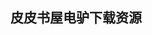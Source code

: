 ## 皮皮书屋电驴下载资源 

[Programming iOS 5, 2 edition.pdf]: (ed2k://|file|Programming%20iOS%205%2C%202%20edition.pdf|17466484|a1dcf44371b18eb6ac60ef4c0bd3ec46|h=jqxf7lu2yrhds7s73lck53jljdu6vybv|/)

[Beginning Objective-C.pdf]: (ed2k://|file|Beginning%20Objective-C.pdf|4609655|fb755dd0ff2aa9e441ecaa5c44600b9c|h=p5bvcyqcmw7eybkte44s4kocvjfhzlyx|/)

[Learning Cocoa with Objective-C_ Developing for the Mac and iOS App Stores, 3rd Edition.pdf]: (ed2k://|file|Learning%20Cocoa%20with%20Objective-C_%20Developing%20for%20the%20Mac%20and%20iOS%20App%20Stores%2C%203rd%20Edition.pdf|11610331|4ce66a2ad644e030d2031d64c3163ea5|h=qikwzs5ag2bl7tyft44mzcw4gbs6h2qq|/)

[Firewall Fundamentals.chm]: (ed2k://|file|Firewall%20Fundamentals.chm|10542083|4277cdfeae8056795ceaee0c1e2f9fa3|h=ennutgcrrfrs567exx7dbaa4agwdwyol|/)

[Android Application Development_ Programming with the Google SDK.chm]: (ed2k://|file|Android%20Application%20Development_%20Programming%20with%20the%20Google%20SDK.chm|6827077|5d63cb227b0c1d0946eb0c1d22e5986e|h=erfxbbbjk5wgab7cesq7xjbiqmwrbiyf|/)

[Java极限编程.pdf]: (ed2k://|file|Java%E6%9E%81%E9%99%90%E7%BC%96%E7%A8%8B.pdf|25125669|d006e5d722ea0f2e65bfdf0ff8d721ee|h=iwcmwyijc7755mhbcx7m2t3irdfyfvq5|/)

[The ThoughtWorks Anthology Vol 2.pdf]: (ed2k://|file|The%20ThoughtWorks%20Anthology%20Vol%202.pdf|7599287|7318ce88b3b7e5d9e13102f2ed0275ae|h=5gdrb4iehp6sbqu674deihx4i3behgeq|/)

[ActionScript 3.0游戏编程大学.pdf]: (ed2k://|file|ActionScript%203.0%E6%B8%B8%E6%88%8F%E7%BC%96%E7%A8%8B%E5%A4%A7%E5%AD%A6.pdf|765000|a3fda0fa3c9f10c3b1433a75f74b1367|h=sv7lly4vvooiii5lwzl6kkc2n5pl4n6v|/)

[Windows PowerShell 2.0 Administrator’s Pocket Consultant.pdf]: (ed2k://|file|Windows%20PowerShell%202.0%20Administrator%E2%80%99s%20Pocket%20Consultant.pdf|5163947|97867ad02214dd2ed9dea3c99e9dacd6|h=psyfjc3wthtkpulge7l7icmd7s45ihiq|/)

[C++ Template Metaprogramming.chm]: (ed2k://|file|C%2B%2B%20Template%20Metaprogramming.chm|648857|9ee4dbcc79564c59d4cb8a7d97f3fa24|h=vwkhy7istvruq2jsu6aks4wlvnoc62ez|/)

[The Developer’s Code (EPUB).pdf]: (ed2k://|file|The%20Developer%E2%80%99s%20Code%20%28EPUB%29.pdf|2176828|09b173a615f53adc9a9e2091e3699971|h=5p76cppvrlw5rchxz4opjprkbqdllakg|/)

[Cocos2d for iPhone 1 Game Development Cookbook.pdf]: (ed2k://|file|Cocos2d%20for%20iPhone%201%20Game%20Development%20Cookbook.pdf|4373156|f98136c119e5d0266583ba1b8fc64258|h=zncsfovqdvuqwdfxwismr3flsbsrgxhq|/)

[XLIB Programming Manual, Rel. 5, Third Edition.pdf]: (ed2k://|file|XLIB%20Programming%20Manual%2C%20Rel.%205%2C%20Third%20Edition.pdf|1392558|1c19b37fcf8adf336dc5d40d91c23607|h=qgs2krkkpzaigqjxhw36lstkw4qz46m2|/)

[Office 2011 for Macintosh_ The Missing Manual.pdf]: (ed2k://|file|Office%202011%20for%20Macintosh_%20The%20Missing%20Manual.pdf|47286891|ef9e7ff0820146be7b33e4414c1b151d|h=tzg6ho7typ5hqaey74egx4oso242cub6|/)

[WiX_ A Developer’s Guide to Windows Installer XML.pdf]: (ed2k://|file|WiX_%20A%20Developer%E2%80%99s%20Guide%20to%20Windows%20Installer%20XML.pdf|2025829|b5ac3fc2537fa235d3ee4ccd56cf8eb3|h=ju23pjnsjkkvwynkzwpd5y7bylf3ossk|/)

[学习vi和Vim编辑器（第7版）.pdf]: (ed2k://|file|%E5%AD%A6%E4%B9%A0vi%E5%92%8CVim%E7%BC%96%E8%BE%91%E5%99%A8%EF%BC%88%E7%AC%AC7%E7%89%88%EF%BC%89.pdf|27762866|1759fbc81ca5ee51d23989ce18f24bda|h=quprj4ld3p4j2drrriugxd2qc3lbv2re|/)

[Windows 7 Resource Kit.pdf]: (ed2k://|file|Windows%207%20Resource%20Kit.pdf|38345770|2603587743744b28666c38b7f33df901|h=galjzio6dlfxqdvoyig5esnack7cru7o|/)

[Learning PHP 5.chm]: (ed2k://|file|Learning%20PHP%205.chm|1238671|5c7153cc62c29b72bcb9c3b10fe2dfd2|h=ltazqwjwgbwjipl65pgs5mz35wcyu3cl|/)

[Learning from jQuery.pdf]: (ed2k://|file|Learning%20from%20jQuery.pdf|6218555|a859bcc1c0a224844e62785ab5dd7e74|h=xbbdmkycklh5lzqzra4v2fxejszjksmc|/)

[数据结构与算法-面向对象的C++设计模式.pdf]: (ed2k://|file|%E6%95%B0%E6%8D%AE%E7%BB%93%E6%9E%84%E4%B8%8E%E7%AE%97%E6%B3%95-%E9%9D%A2%E5%90%91%E5%AF%B9%E8%B1%A1%E7%9A%84C%2B%2B%E8%AE%BE%E8%AE%A1%E6%A8%A1%E5%BC%8F.pdf|23072039|2d145e8e4d9c99d9a66705c7d3584c58|h=irypwx6lwpoyeqi647rtrnwpykmmwamf|/)

[Big Data imperatives.pdf]: (ed2k://|file|Big%20Data%20imperatives.pdf|10457047|a7d787581dcc1641d36ed8c7d8d08962|h=zehhk2qisom4xr5djn5qlpfgunxa7mxe|/)

[IPv6 Essentials, 3rd Edition (EPUB).pdf]: (ed2k://|file|IPv6%20Essentials%2C%203rd%20Edition%20%28EPUB%29.pdf|11395340|97b517e14a7d4a61400847365881fac2|h=5gfthmioxk3komodipzccj6bj4cqm4m5|/)

[Pages for iPad_ Visual QuickStart Guide.pdf]: (ed2k://|file|Pages%20for%20iPad_%20Visual%20QuickStart%20Guide.pdf|10601464|52fb9d0c18219737a352ea39c98d9a8e|h=kislefwms5j5pg5j6ynjou4wo7g2tz74|/)

[Hadoop_ The Definitive Guide, Second Edition.pdf]: (ed2k://|file|Hadoop_%20The%20Definitive%20Guide%2C%20Second%20Edition.pdf|8028652|fb4a7620c63858e9abcb8763e76c6988|h=e5veo6kkaz7wsajskc7zvviizdijf46n|/)

[TCP_IP Embedded Internet Applications.pdf]: (ed2k://|file|TCP_IP%20Embedded%20Internet%20Applications.pdf|2908149|deb656d89f67d846d5d55b8fb150558f|h=56wldljboohn4a5f6cylrh5yetfgfh3t|/)

[Software Testing and Continuous Quality Improvement, Second Edition.pdf]: (ed2k://|file|Software%20Testing%20and%20Continuous%20Quality%20Improvement%2C%20Second%20Edition.pdf|6374693|940dc3300bb7cae0172912e215519225|h=5cyefarwx2vjxdaeq4rbwyrjpwgsucyx|/)

[Java Programming, 7th edition.pdf]: (ed2k://|file|Java%20Programming%2C%207th%20edition.pdf|34686736|273f7dd060de4aac9d04577f07960ad7|h=sxesy6ugw6unjrkbka6zs3eabungdaq4|/)

[JAVA程序员.pdf]: (ed2k://|file|JAVA%E7%A8%8B%E5%BA%8F%E5%91%98.pdf|11807364|a722f3493800222c8ec5da6e2746ab23|h=zgmefrfpddnenidoaerkt24g43el2abo|/)

[Mac OS X Snow Leopard for Power Users_ Advanced Capabilities and Techniques.pdf]: (ed2k://|file|Mac%20OS%20X%20Snow%20Leopard%20for%20Power%20Users_%20Advanced%20Capabilities%20and%20Techniques.pdf|21766208|42702c97b1277634ceeedb7ecb641019|h=lsqrpkzki2llsxry4ozknxyv6rdby4os|/)

[用友之父王文京 从软件作坊到软件大王.pdf]: (ed2k://|file|%E7%94%A8%E5%8F%8B%E4%B9%8B%E7%88%B6%E7%8E%8B%E6%96%87%E4%BA%AC%20%E4%BB%8E%E8%BD%AF%E4%BB%B6%E4%BD%9C%E5%9D%8A%E5%88%B0%E8%BD%AF%E4%BB%B6%E5%A4%A7%E7%8E%8B.pdf|34367384|f6cd3989bf88eb0f8e236394eed4dfca|h=nunqajh2wmt4i6ournef4r2asobvwpg6|/)

[The Little LISPer, Third Edition.pdf]: (ed2k://|file|The%20Little%20LISPer%2C%20Third%20Edition.pdf|5744338|a1354806b37591f34cff1944bad37aa5|h=dyce7baboquvnix4xx2jtpsqqtd5tu4i|/)

[CMS Design Using PHP and jQuery.pdf]: (ed2k://|file|CMS%20Design%20Using%20PHP%20and%20jQuery.pdf|10368118|c25611fa0a7a96599e4c69a23fdf603e|h=fulfleovdvkvbziio2c22eovvtp2bjz2|/)

[The Browser Hacker’s Handbook.pdf]: (ed2k://|file|The%20Browser%20Hacker%E2%80%99s%20Handbook.pdf|13073454|8f51b6ffeb049ca7474ac423afd82d4f|h=jp224xkixfl2pu33rdrb3fcy6fnfwoqu|/)

[Microsoft ADO.NET 4 Step by Step.pdf]: (ed2k://|file|Microsoft%20ADO.NET%204%20Step%20by%20Step.pdf|7946729|720f5c91c4b6e4b86a45330c990a7ac5|h=mjod2c4q2pmnilm27kg6pluptrd7ji6x|/)

[Microsoft Project 2010 Inside Out.pdf]: (ed2k://|file|Microsoft%20Project%202010%20Inside%20Out.pdf|37339458|1fb48885a3e5181f3ac2f6a2c5064804|h=oxvzwvoto4ufwgmmns33tztwo4n2sxdo|/)

[Ext Core 手册.pdf]: (ed2k://|file|Ext%20Core%20%E6%89%8B%E5%86%8C.pdf|544772|ebf9d2f56a3325652b41e654534fbe53|h=47uby3iyf7vcjvfibulbrcrywn66vgef|/)

[Unified Communications For Dummies.pdf]: (ed2k://|file|Unified%20Communications%20For%20Dummies.pdf|7746863|b928f2c59213df679cf8289f1412232c|h=om2pp4dy7xo6m2hmea2fkakrnnq4zqy3|/)

[Spring Security 3.x Cookbook.pdf]: (ed2k://|file|Spring%20Security%203.x%20Cookbook.pdf|3846159|364cbec58ec996483f201484ee2640ab|h=f3222lpwzsv2mtqqpmim7tnbinvugap4|/)

[Ruby编程语言.pdf]: (ed2k://|file|Ruby%E7%BC%96%E7%A8%8B%E8%AF%AD%E8%A8%80.pdf|29691229|29d82e873b7d7e895f7cf2c6c512eca1|h=7kpxa5shozztuteigqlzqzqqgdd4gi5n|/)

[Core Python Programming, 2nd Edition.chm]: (ed2k://|file|Core%20Python%20Programming%2C%202nd%20Edition.chm|3618495|e8245c1673305c0a01b4ab6199249853|h=nmby75w4lzfmehyd3lcijbdmag4q7jy5|/)

[Apress.Pro.Asp.Dot.NET.MVC.5.5th.edition.2013.Retail.EBOOK-kE.pdf]: (ed2k://|file|Apress.Pro.Asp.Dot.NET.MVC.5.5th.edition.2013.Retail.EBOOK-kE.pdf|30040258|eb08fb4c1e916c2bc44e9cff4fbc6427|h=oogkuijtiel3dy2afnungd55g2rudwoe|/)

[Beginning EJB 3 Application Development_ From Novice to Professional.pdf]: (ed2k://|file|Beginning%20EJB%203%20Application%20Development_%20From%20Novice%20to%20Professional.pdf|7308258|64267a5096a4a96df3eead72e63e2a07|h=kcsrzesgzhyclxgxsq3nx7zorynej7p7|/)

[Smashing WordPress Themes_ Making WordPress Beautiful.pdf]: (ed2k://|file|Smashing%20WordPress%20Themes_%20Making%20WordPress%20Beautiful.pdf|7143556|f49ef3f7b23c137aa3b482563918f215|h=j4qmmpxe2c73olrvmwcnpwlw7f5gciog|/)

[The Basics of Web Hacking (epub版).pdf]: (ed2k://|file|The%20Basics%20of%20Web%20Hacking%20%28epub%E7%89%88%29.pdf|3655245|3474368cc65576a84cb43b2b2698542b|h=flvq2mmhnhq2kuubqsbf6ibp4tl7n3yk|/)

[Multilingual Information Retrieval.pdf]: (ed2k://|file|Multilingual%20Information%20Retrieval.pdf|2888470|82d5c41fc356fa2e4ffb659e11413e61|h=64kuzp63rwrc4bofknivrjv5hw7246fj|/)

[Joe Celko’s SQL Puzzles and Answers.pdf]: (ed2k://|file|Joe%20Celko%E2%80%99s%20SQL%20Puzzles%20and%20Answers.pdf|4266741|34b406c6011540885459b207e0ecf78c|h=ghf7jjvj4cprytd27uyg73vhgcnfwyo5|/)

[SOA Patterns.pdf]: (ed2k://|file|SOA%20Patterns.pdf|15642198|937e238851872b6023c6c94908048221|h=dvkvqkb2pqpdvdfd5tb5yevan4xxou6n|/)

[C语言的科学和艺术（附源码和库函数）.pdf]: (ed2k://|file|C%E8%AF%AD%E8%A8%80%E7%9A%84%E7%A7%91%E5%AD%A6%E5%92%8C%E8%89%BA%E6%9C%AF%EF%BC%88%E9%99%84%E6%BA%90%E7%A0%81%E5%92%8C%E5%BA%93%E5%87%BD%E6%95%B0%EF%BC%89.pdf|37239817|932b4d798b60189faeeae418d20901a3|h=bikmknwnmq4x4b4lajlhdluf4km6df3z|/)

[SOA Governance in Action.pdf]: (ed2k://|file|SOA%20Governance%20in%20Action.pdf|19265941|47ef156fd86bc24c08eadacac155e381|h=4ttbg2qeivdgvfb4c7tcoijlcfpi54rp|/)

[Expert Oracle Database Architecture_Oracle Database 9i, 10g, and 11g Programming Techniques and Solutions, Second Edition.pdf]: (ed2k://|file|Expert%20Oracle%20Database%20Architecture_Oracle%20Database%209i%2C%2010g%2C%20and%2011g%20Programming%20Techniques%20and%20Solutions%2C%20Second%20Edition.pdf|6730383|9cbe25dd311a224209fb3a9b78ec5240|h=thtwh4r2ohqjy2ocai5a4eneip6perjw|/)

[Elements of ML Programming, ML97 Edition (2nd Edition).pdf]: (ed2k://|file|Elements%20of%20ML%20Programming%2C%20ML97%20Edition%20%282nd%20Edition%29.pdf|27918012|4900c09af412db2bf7230f3580aa415d|h=7atl53tpyx3wtyn5tasfviuaurpabafe|/)

[MCPD 70-519 Exam Ref_ Designing and Developing Web Applications Using Microsoft .NET Framework 4.pdf]: (ed2k://|file|MCPD%2070-519%20Exam%20Ref_%20Designing%20and%20Developing%20Web%20Applications%20Using%20Microsoft%20.NET%20Framework%204.pdf|9920843|271bc185aac7597c2086c4b041443db9|h=pfs2wnouxc7ev65ltkkpdy5x7tv5y3cl|/)

[SOA实践指南.pdf]: (ed2k://|file|SOA%E5%AE%9E%E8%B7%B5%E6%8C%87%E5%8D%97.pdf|37858467|1fe077819d3c2563aeff002b48f867f3|h=cnuf77jlh43uvjx7isqay7f7e4klvvcp|/)

[PHP_MySQL Programming for the Absolute Beginner.chm]: (ed2k://|file|PHP_MySQL%20Programming%20for%20the%20Absolute%20Beginner.chm|7362473|af6b380396e6cbf142df7c2dd297fc29|h=3vgfgm37wu24wddwgwuup6imdvybqyso|/)

[软件工程：实践者的研究方法.pdf]: (ed2k://|file|%E8%BD%AF%E4%BB%B6%E5%B7%A5%E7%A8%8B%EF%BC%9A%E5%AE%9E%E8%B7%B5%E8%80%85%E7%9A%84%E7%A0%94%E7%A9%B6%E6%96%B9%E6%B3%95.pdf|51401484|6b2f918714de50406458f7565a8c734b|h=apl3ignmmzt4yna43wkqgn5dsebj34yp|/)

[Getting Started with Flex 4.pdf]: (ed2k://|file|Getting%20Started%20with%20Flex%204.pdf|4717390|58b6748fb1e356a339203390eb95d4d4|h=edd6ksqrosuzfnk257ylt46ucdeequqo|/)

[Cocoa Programming for Mac OS X For Dummies.pdf]: (ed2k://|file|Cocoa%20Programming%20for%20Mac%20OS%20X%20For%20Dummies.pdf|9055378|545d7512288f6e270b779f417be97132|h=ab2wrrdxygj7zsq6btggokuyddtqxeum|/)

[Java_J2EE Job Interview Companion.pdf]: (ed2k://|file|Java_J2EE%20Job%20Interview%20Companion.pdf|4103512|48fc84647e9775a3e59aeb3d4b36cdae|h=dpuqwdwasaqkrrl6frrqf3l4ujjef3ol|/)

[J2EE(TM) Connector Architecture and Enterprise Application Integration.pdf]: (ed2k://|file|J2EE%28TM%29%20Connector%20Architecture%20and%20Enterprise%20Application%20Integration.pdf|5055044|91f3eb49700ecc73824ff532ece537d4|h=lf2oi6kic5cbr3da7q43xxwbalb7xdtg|/)

[J2EE Design Patterns.chm]: (ed2k://|file|J2EE%20Design%20Patterns.chm|1224463|a086545dc397add492a7fedd77358c7b|h=3qvsg2kpybb7in5fgml763kluksyukbt|/)

[Java EE 6 Cookbook for Securing, Tuning, and Extending.pdf]: (ed2k://|file|Java%20EE%206%20Cookbook%20for%20Securing%2C%20Tuning%2C%20and%20Extending.pdf|8936188|1adff85ded67b552ea07cca2f489c10a|h=rj6g2xb6lok7acvf7bbhlqshjhhy6vxo|/)

[Semantic Web and Peer to Peer.pdf]: (ed2k://|file|Semantic%20Web%20and%20Peer%20to%20Peer.pdf|5077966|d1a1f6c8bf460e07f176194265e2ba60|h=3yc7rjtljaz2rwe5obwc3ez74tkvg374|/)

[Embedded Multiprocessors.pdf]: (ed2k://|file|Embedded%20Multiprocessors.pdf|3353046|a44653db93f4b816e0f26d036b60c004|h=6hly26yrbexe25cvi5jkrfemeployqj6|/)

[Synthesis of Arithmetic Circuits_ FPGA, ASIC and Embedded Systems.pdf]: (ed2k://|file|Synthesis%20of%20Arithmetic%20Circuits_%20FPGA%2C%20ASIC%20and%20Embedded%20Systems.pdf|7358401|4b0ede69bbd906c5c24cac65c5879c88|h=bxxtgnbf5yzcbfn4aj5lr3kaujmphsm5|/)

[Embedded SoPC Design with Nios II Processor and VHDL Examples.pdf]: (ed2k://|file|Embedded%20SoPC%20Design%20with%20Nios%20II%20Processor%20and%20VHDL%20Examples.pdf|32613654|c8ec2de99ed46aff3b2453a4d8335021|h=xnltxcsysjo46hcsyzdds4r2e7xdosdc|/)

[Programming Embedded Systems in C and C++.pdf]: (ed2k://|file|Programming%20Embedded%20Systems%20in%20C%20and%20C%2B%2B.pdf|985783|719794213966d335631ec01be5053644|h=ezkfisnf2cogkiykigtscgg4n7dqyvgj|/)

[Embedded Software Development with eCos.pdf]: (ed2k://|file|Embedded%20Software%20Development%20with%20eCos.pdf|1872896|4fa2a1808830bc647b6e827baec208cc|h=qxn25tfqea5ih57nt7el2wogo4b2mr4i|/)

[The Definitive Guide to the ARM Cortex-M3.pdf]: (ed2k://|file|The%20Definitive%20Guide%20to%20the%20ARM%20Cortex-M3.pdf|5932023|16f035adc32342888c2377c16d03e0d9|h=nyjf4ac4cgeoxfcazidnhtwut4a4emzy|/)

[Agile Testing.pdf]: (ed2k://|file|Agile%20Testing.pdf|2221280|b3b3c02588df3506babcf3faddc13bbd|h=25vahwz6opx7luuzkaruikl62rmcmkcy|/)

[Mission-Critical and Safety-Critical Systems Handbook.pdf]: (ed2k://|file|Mission-Critical%20and%20Safety-Critical%20Systems%20Handbook.pdf|4590456|2e7d12d6099f8a37b2af28b809229bc6|h=k2b7wqtjolfi24xnavu7m3svyhw3rgsz|/)

[Learn C on the Mac.pdf]: (ed2k://|file|Learn%20C%20on%20the%20Mac.pdf|5851724|1bc4de59dd164e213bfd4514d32a9464|h=f7iwmd65haoj42mxd565ghp62xqwjufp|/)

[GIS For Dummies.pdf]: (ed2k://|file|GIS%20For%20Dummies.pdf|9543651|807ecfa593c00190161a88f52af62bff|h=752rcrlsaindbwn36h5nzcrmpgh3lwao|/)

[IDL可视化工具入门与提高-带目录.pdf]: (ed2k://|file|IDL%E5%8F%AF%E8%A7%86%E5%8C%96%E5%B7%A5%E5%85%B7%E5%85%A5%E9%97%A8%E4%B8%8E%E6%8F%90%E9%AB%98-%E5%B8%A6%E7%9B%AE%E5%BD%95.pdf|12789672|12668de50aebb42c3b909c0df05b0935|h=saoaoyc7dhyg37tgry4eunn4mcnsrwo5|/)

[Configuring Juniper Networks NetScreen & SSG Firewalls.pdf]: (ed2k://|file|Configuring%20Juniper%20Networks%20NetScreen%20%26%20SSG%20Firewalls.pdf|14319998|27868552385771f7a88eab70537a205c|h=l5kbbrprvmob3prwnacwgniu64ypszbq|/)

[iOS 7 Programming Fundamentals.pdf]: (ed2k://|file|iOS%207%20Programming%20Fundamentals.pdf|11788455|bbc216315e4c742ee35c33726768b6fc|h=wpwcyhe63oexgexaktawh3qvm2urdeny|/)

[Professional Embedded ARM Development.pdf]: (ed2k://|file|Professional%20Embedded%20ARM%20Development.pdf|12947963|e27221ad94fa782e6354b4e2412f3f02|h=eeoqyh6rwhb364uskl76lzdgis37wwys|/)

[CSS Pocket Guide.pdf]: (ed2k://|file|CSS%20Pocket%20Guide.pdf|1882295|22cd268ffe580bbcf8ec88f6ed570968|h=apnj4pxuxbdlcs3ldzka2lplaincwtl5|/)

[Agile Game Development with Scrum.pdf]: (ed2k://|file|Agile%20Game%20Development%20with%20Scrum.pdf|21731919|1009f72c666869fc0df68412cc121061|h=5cyvptw3ww7sf2kzj2cbga7pyusr3lhs|/)

[C# 4.0 How-To.pdf]: (ed2k://|file|C%23%204.0%20How-To.pdf|5780766|c1237a4ae883751d3eafbdda9b9bfef0|h=ygxwgyssnqb5plnor5ucavfta7vuy5qa|/)

[Understanding Linux Network Internals.chm]: (ed2k://|file|Understanding%20Linux%20Network%20Internals.chm|7868419|b8348a215b335ea5a50e9394315411e5|h=x2otayeodxr6jnu4iosa35woxtasqfww|/)

